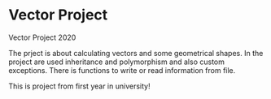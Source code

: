 # Vector Project
Vector Project 2020

The prject is about calculating vectors and some geometrical shapes.
In the project are used inheritance and polymorphism and also custom exceptions.
There is functions to write or read information from file.

This is project from first year in university!
